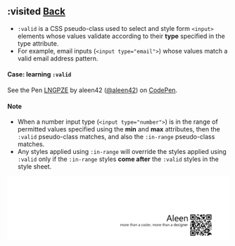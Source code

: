 ## :visited [**Back**](./../pseudoClass.md)

- `:valid` is a CSS pseudo-class used to select and style form `<input>` elements whose values validate according to their **type** specified in the type attribute.
- For example, email inputs (`<input type="email">`) whose values match a valid email address pattern.

#### Case: learning `:valid`

<p data-height="266" data-theme-id="21735" data-slug-hash="LNGPZE" data-default-tab="result" data-user="aleen42" class="codepen">See the Pen <a href="http://codepen.io/aleen42/pen/LNGPZE/">LNGPZE</a> by aleen42 (<a href="http://codepen.io/aleen42">@aleen42</a>) on <a href="http://codepen.io">CodePen</a>.</p>
<script async src="//assets.codepen.io/assets/embed/ei.js"></script>

#### Note

- When a number input type (`<input type="number">`) is in the range of permitted values specified using the **min** and **max** attributes, then the `:valid` pseudo-class matches, and also the `:in-range` pseudo-class matches.
- Any styles applied using `:in-range` will override the styles applied using `:valid` only if the `:in-range` styles **come after** the `:valid` styles in the style sheet.

<a href="http://aleen42.github.io/" target="_blank" ><img src="./../../../pic/tail.gif"></a>